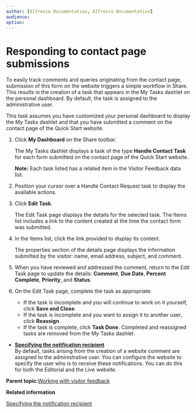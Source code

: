 ```yaml
---
author: [Alfresco Documentation, Alfresco Documentation]
audience: 
option: 
---
```


# Responding to contact page submissions

To easily track comments and queries originating from the contact page, submission of this form on the website triggers a simple workflow in Share. This results in the creation of a task that appears in the My Tasks dashlet on the personal dashboard. By default, the task is assigned to the administrative user.

This task assumes you have customized your personal dashboard to display the My Tasks dashlet and that you have submitted a comment on the contact page of the Quick Start website.

1.  Click **My Dashboard** on the Share toolbar.

    The My Tasks dashlet displays a task of the type **Handle Contact Task** for each form submitted on the contact page of the Quick Start website.

    **Note:** Each task listed has a related item in the Visitor Feedback data list.

2.  Position your cursor over a Handle Contact Request task to display the available actions.

3.  Click **Edit Task**.

    The Edit Task page displays the details for the selected task. The Items list includes a link to the content created at the time the contact form was submitted.

4.  In the Items list, click the link provided to display its content.

    The properties section of the details page displays the information submitted by the visitor: name, email address, subject, and comment.

5.  When you have reviewed and addressed the comment, return to the Edit Task page to update the details: **Comment**, **Due Date**, **Percent Complete**, **Priority**, and **Status**.

6.  On the Edit Task page, complete the task as appropriate:

    -   If the task is incomplete and you will continue to work on it yourself, click **Save and Close**.
    -   If the task is incomplete and you want to assign it to another user, click **Reassign**.
    -   If the task is complete, click **Task Done**.
    Completed and reassigned tasks are removed from the My Tasks dashlet.


-   **[Specifying the notification recipient](../tasks/qs-contact-configure.md)**  
By default, tasks arising from the creation of a website comment are assigned to the administrative user. You can configure the website to specify the user who is to receive these notifications. You can do this for both the Editorial and the Live website.

**Parent topic:**[Working with visitor feedback](../concepts/qs-blogs.md)

**Related information**  


[Specifying the notification recipient](qs-contact-configure.md)

